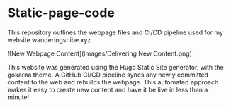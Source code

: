 # Static-page-code


This repository outlines the webpage files and CI/CD pipeline used for my website wanderingshibe.xyz

![New Webpage Content](images/Delivering New Content.png)


This website was generated using the Hugo Static Site generator, with the gokarna theme. A GitHub CI/CD pipeline syncs any newly committed content to the web and rebuilds the webpage. This automated approach makes it easy to create new content and have it be live in less than a minute!
